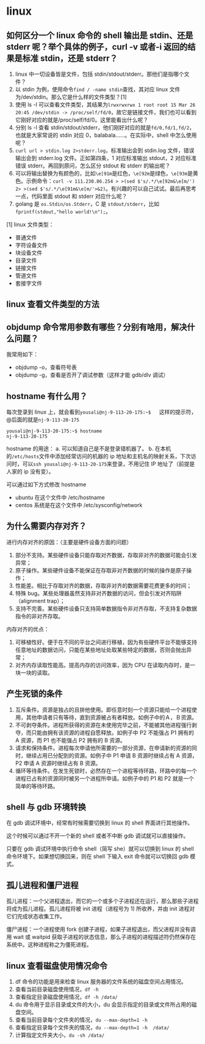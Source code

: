 # linux

## 如何区分一个 linux 命令的 shell 输出是 stdin、还是 stderr 呢？举个具体的例子，curl -v 或者-i 返回的结果是标准 stdin，还是 stderr？

1. linux 中一切设备皆是文件，包括 stdin/stdout/stderr。那他们是指哪个文件？
2. 以 stdin 为例，使用命令`find / -name stdin`查找，其对应 linux 文件为/dev/stdin。那么它是什么样的文件类型？[1]
3. 使用 ls -l 可以查看文件类型，其结果为`lrwxrwxrwx 1 root root 15 Mar 26 20:45 /dev/stdin -> /proc/self/fd/0`，故它是链接文件，我们也可以看到它刚好对应的就是/proc/self/fd/0。这里能看出什么呢？
4. 分别 ls -l 查看 stdin/stdout/stderr，他们刚好对应的就是`fd/0,fd/1,fd/2`，也就是大家常说的 stdin 对应 0，balabala……。在实际中，shell 中怎么使用呢？
5. `curl url > stdin.log 2>stderr.log`，标准输出会到 stdin.log 文件，错误输出会到 stderr.log 文件。正如第四条，1 对应标准输出 stdout，2 对应标准错误 stderr。再回到原问，怎么区分 stdout 和 stderr 的输出呢？
6. 可以将输出替换为有颜色的，比如`\e[91m`是红色，`\e[92m`是绿色，`\e[93m`是黄色。示例命令：`curl -v 111.230.86.254 > >(sed $'s/.*/\e[92m&\e[m/')  2> >(sed $'s/.*/\e[91m&\e[m/'>&2)`。有兴趣的可以自己试试。最后再思考一点，代码里面 stdout 和 stderr 对应什么呢？
7. golang 是 `os.Stdin/os.Stderr`，C 是 `stdout/stderr`，比如`fprintf(stdout,"hello world!\n");`。

[1] linux 文件类型：
- 普通文件
- 字符设备文件
- 块设备文件
- 目录文件
- 链接文件
- 管道文件
- 套接字文件

## linux 查看文件类型的方法

## objdump 命令常用参数有哪些？分别有啥用，解决什么问题？

我常用如下：

- objdump -o，查看符号表
- objdump -g，查看是否开了调试参数（这样才能 gdb/dlv 调试）

## hostname 有什么用？

每次登录到 linux 上，就会看到`yousali@nj-9-113-20-175:~$   `这样的提示符，@后面的就是`nj-9-113-20-175`

```
yousali@nj-9-113-20-175:~$ hostname
nj-9-113-20-175
```

hostname 的用途：
a. 可以知道自己是不是登录错机器了。
b. 在本机的`/etc/hosts`文件中添加经常访问的机器的 ip 地址和主机名的映射关系，下次访问时，可以`ssh yousali@nj-9-113-20-175`来登录，不用记住 IP 地址了（前提是人家的 ip 没有变）。

可以通过如下方式修改 hostname
- ubuntu 在这个文件中  /etc/hostname
- centos 系统是在这个文件中 /etc/sysconfig/network 

## 为什么需要内存对齐？

进行内存对齐的原因：（主要是硬件设备方面的问题）

1. 部分不支持。某些硬件设备只能存取对齐数据，存取非对齐的数据可能会引发异常；
2. 原子操作。某些硬件设备不能保证在存取非对齐数据的时候的操作是原子操作；
3. 性能差。相比于存取对齐的数据，存取非对齐的数据需要花费更多的时间；
4. 特殊 bug。某些处理器虽然支持非对齐数据的访问，但会引发对齐陷阱（alignment trap）；
5. 支持不完善。某些硬件设备只支持简单数据指令非对齐存取，不支持复杂数据指令的非对齐存取。

内存对齐的优点：

1. 可移植性好。便于在不同的平台之间进行移植，因为有些硬件平台不能够支持任意地址的数据访问，只能在某些地址处取某些特定的数据，否则会抛出异常；
2. 对齐内存读取性能高。提高内存的访问效率，因为 CPU 在读取内存时，是一块一块的读取。

## 产生死锁的条件

1. 互斥条件。资源是独占的且排他使用。即任意时刻一个资源只能给一个进程使用，其他申请者只有等待，直到资源被占有者释放。如例子中的Ａ，Ｂ资源。
2. 不可剥夺条件。进程所获得的资源在未使用完毕之前，不能被其他进程强行剥夺，而只能由拥有该资源的进程自愿释放。如例子中 P2 不能强占 P1 拥有的 A 资源，而 P1 也不能强占 P2 拥有的 B 资源。
3. 请求和保持条件。进程每次申请他所需要的一部分资源，在申请新的资源的同时，继续占用已分配到的资源。如例子中 P1 申请 B 资源时继续占有 A 资源，P2 申请 A 资源时继续占有 B 资源。
4. 循环等待条件。在发生死锁时，必然存在一个进程等待环路，环路中的每一个进程已占有的资源同时被另一个进程所申请。如例子中的 P1 和 P2 就是一个简单的等待环路。

## shell 与 gdb 环境转换

在 gdb 调试环境中，经常有时候需要切换到 linux 的 shell 界面进行其他操作。

这个时候可以通过不开一个新的 shell 或者不中断 gdb 调试就可以直接操作。

只要在 gdb 调试环境中执行命令 shell（简写 she）就可以切换到 linux 的 shell 命令环境下。如果想切换回来，则在 shell 下输入 exit 命令就可以切换回 gdb 模式。

## 孤儿进程和僵尸进程

孤儿进程：一个父进程退出，而它的一个或多个子进程还在运行，那么那些子进程将成为孤儿进程。孤儿进程将被 init 进程（进程号为 1) 所收养，并由 init 进程对它们完成状态收集工作。

僵尸进程：一个进程使用 fork 创建子进程，如果子进程退出，而父进程并没有调用 wait 或 waitpid 获取子进程的状态信息，那么子进程的进程描述符仍然保存在系统中。这种进程称之为僵死进程。

## linux 查看磁盘使用情况命令

1. df 命令的功能是用来检查 linux 服务器的文件系统的磁盘空间占用情况。
2. 查看当前目录磁盘使用情况，`df -h`
3. 查看指定目录磁盘使用情况，`df -h /data/`
4. du 命令用于显示目录或文件的大小，du 会显示指定的目录或文件所占用的磁盘空间。
5. 查看当前目录每个文件夹的情况，`du --max-depth=1 -h `
6. 查看指定目录每个文件夹的情况，`du --max-depth=1 -h  /data/`
7. 计算指定文件夹大小，`du -sh /data/`
